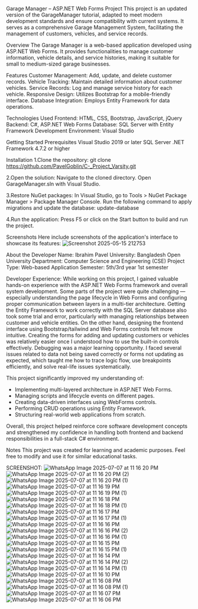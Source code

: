 Garage Manager – ASP.NET Web Forms Project
This project is an updated version of the GarageManager tutorial, adapted to meet modern development standards and ensure compatibility with current systems. It serves as a comprehensive Garage Management System, facilitating the management of customers, vehicles, and service records.


Overview
The Garage Manager is a web-based application developed using ASP.NET Web Forms. It provides functionalities to manage customer information, vehicle details, and service histories, making it suitable for small to medium-sized garage businesses.



Features
Customer Management: Add, update, and delete customer records.
Vehicle Tracking: Maintain detailed information about customer vehicles.
Service Records: Log and manage service history for each vehicle.
Responsive Design: Utilizes Bootstrap for a mobile-friendly interface.
Database Integration: Employs Entity Framework for data operations.



Technologies Used
Frontend: HTML, CSS, Bootstrap, JavaScript, jQuery
Backend: C#, ASP.NET Web Forms
Database: SQL Server with Entity Framework
Development Environment: Visual Studio



Getting Started
Prerequisites
Visual Studio 2019 or later
SQL Server
.NET Framework 4.7.2 or higher







Installation
1.Clone the repository:
git clone https://github.com/PavelGoblin/C-_Project_Varsity.git

2.Open the solution:
Navigate to the cloned directory.
Open GarageManager.sln with Visual Studio.

3.Restore NuGet packages:
In Visual Studio, go to Tools > NuGet Package Manager > Package Manager Console.
Run the following command to apply migrations and update the database:
update-database

4.Run the application:
Press F5 or click on the Start button to build and run the project.









Screenshots
Here include screenshots of the application's interface  to showcase its features:
![Screenshot 2025-05-15 212753](https://github.com/user-attachments/assets/dd7ec132-f11c-4199-a814-34d3baa1982b)





About the Developer
Name: Ibrahim Pavel
University: Bangladesh Open University
Department: Computer Science and Engineering (CSE)
Project Type: Web-based Application
Semester: 5th/3rd year 1st semester






Developer Experience:
While working on this project, I gained valuable hands-on experience with the ASP.NET Web Forms framework and overall system development.
Some parts of the project were quite challenging — especially understanding the page lifecycle in Web Forms and configuring proper communication between layers in a multi-tier architecture. Getting the Entity Framework to work correctly with the SQL Server database also took some trial and error, particularly with managing relationships between customer and vehicle entities.
On the other hand, designing the frontend interface using Bootstrap/tailwind and Web Forms controls felt more intuitive. Creating the forms for adding and updating customers or vehicles was relatively easier once I understood how to use the built-in controls effectively.
Debugging was a major learning opportunity. I faced several issues related to data not being saved correctly or forms not updating as expected, which taught me how to trace logic flow, use breakpoints efficiently, and solve real-life issues systematically.

This project significantly improved my understanding of:

- Implementing multi-layered architecture in ASP.NET Web Forms.
- Managing scripts and lifecycle events on different pages.
- Creating data-driven interfaces using WebForms controls.
- Performing CRUD operations using Entity Framework.
- Structuring real-world web applications from scratch.

Overall, this project helped reinforce core software development concepts and strengthened my confidence in handling both frontend and backend responsibilities in a full-stack C# environment.






Notes
This project was created for learning and academic purposes. Feel free to modify and use it for similar educational tasks.

SCREENSHOT:
![WhatsApp Image 2025-07-07 at 11 16 20 PM](https://github.com/user-attachments/assets/54f78306-9c36-4541-bfa0-9b86d3483b89)
![WhatsApp Image 2025-07-07 at 11 16 20 PM (2)](https://github.com/user-attachments/assets/873b94b3-b99e-4d0b-b97e-fa402b3e6126)
![WhatsApp Image 2025-07-07 at 11 16 20 PM (1)](https://github.com/user-attachments/assets/d28af87f-de10-429c-b37a-c9576059f6f4)
![WhatsApp Image 2025-07-07 at 11 16 19 PM](https://github.com/user-attachments/assets/a556ae08-312e-42b2-bf50-84096169e43f)
![WhatsApp Image 2025-07-07 at 11 16 19 PM (1)](https://github.com/user-attachments/assets/72c7583e-6905-450d-b12d-e9fbb642e1b6)
![WhatsApp Image 2025-07-07 at 11 16 18 PM](https://github.com/user-attachments/assets/fef91fa8-7832-4e66-b8a9-a15c6516eeff)
![WhatsApp Image 2025-07-07 at 11 16 18 PM (1)](https://github.com/user-attachments/assets/319853f0-b98b-40fb-b226-c91210b42c83)
![WhatsApp Image 2025-07-07 at 11 16 17 PM](https://github.com/user-attachments/assets/7427bb39-e1ed-480e-bbf7-0d48b70f6d9d)
![WhatsApp Image 2025-07-07 at 11 16 17 PM (1)](https://github.com/user-attachments/assets/5db17205-4798-4472-9aab-0ecb5e0470e8)
![WhatsApp Image 2025-07-07 at 11 16 16 PM](https://github.com/user-attachments/assets/77f933d7-c451-4052-af48-1c4fcf5776a8)
![WhatsApp Image 2025-07-07 at 11 16 16 PM (2)](https://github.com/user-attachments/assets/7593ea1a-ed1f-4b8a-8a78-c29922a18d82)
![WhatsApp Image 2025-07-07 at 11 16 16 PM (1)](https://github.com/user-attachments/assets/342bf8de-1bd5-4bfc-8b50-505b6255efdd)
![WhatsApp Image 2025-07-07 at 11 16 15 PM](https://github.com/user-attachments/assets/864274e3-f1d9-46e1-a294-3bb1246ea68b)
![WhatsApp Image 2025-07-07 at 11 16 15 PM (1)](https://github.com/user-attachments/assets/7fc83e70-0404-4834-9082-bf645b56b397)
![WhatsApp Image 2025-07-07 at 11 16 14 PM](https://github.com/user-attachments/assets/dcd24e51-0454-4a8a-aa74-76edb394a8c5)
![WhatsApp Image 2025-07-07 at 11 16 14 PM (2)](https://github.com/user-attachments/assets/c00bb764-8b8a-4bff-b836-52ed0290a9be)
![WhatsApp Image 2025-07-07 at 11 16 14 PM (1)](https://github.com/user-attachments/assets/3b34c4a7-4c40-48e9-a44a-b1bf27b47a16)
![WhatsApp Image 2025-07-07 at 11 16 10 PM](https://github.com/user-attachments/assets/8a4cd3cd-880e-4094-82b3-51004c0ff95a)
![WhatsApp Image 2025-07-07 at 11 16 08 PM](https://github.com/user-attachments/assets/86ce428c-4115-4fb8-bcb0-8cc7a5d07653)
![WhatsApp Image 2025-07-07 at 11 16 08 PM (1)](https://github.com/user-attachments/assets/01bf3c20-ce8a-4c27-a673-468ec6e60040)
![WhatsApp Image 2025-07-07 at 11 16 07 PM](https://github.com/user-attachments/assets/6b9c2749-fe2b-4fa1-83ca-cfce44cf5bdc)
![WhatsApp Image 2025-07-07 at 11 16 06 PM](https://github.com/user-attachments/assets/9b036143-6d6f-4998-a384-f7c8bdf80a04)










